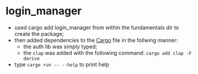 # login_manager

- used cargo add login_manager from within the fundamentals dir to
create the package;
- then added dependencies to the [Cargo](./Cargo.toml) file in the follwing manner:
    - the auth lib was simply typed;
    - the `clap` was added with the following command: `cargo add clap -F derive`
- type `cargo run -- --help` to print help
